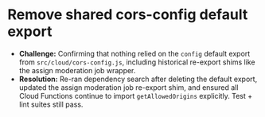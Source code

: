 # Remove shared cors-config default export

- **Challenge:** Confirming that nothing relied on the `config` default export from `src/cloud/cors-config.js`, including historical re-export shims like the assign moderation job wrapper.
- **Resolution:** Re-ran dependency search after deleting the default export, updated the assign moderation job re-export shim, and ensured all Cloud Functions continue to import `getAllowedOrigins` explicitly. Test + lint suites still pass.
